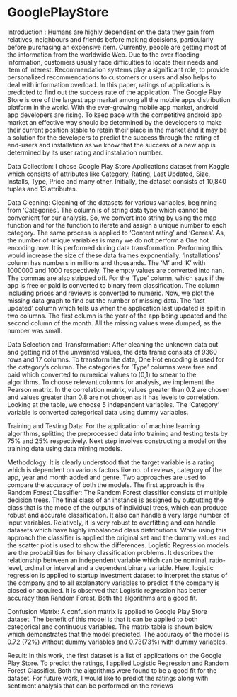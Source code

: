 # GooglePlayStore
Introduction :
Humans are highly dependent on the data they gain from relatives, neighbours and friends before making decisions, particularly before purchasing an expensive item. Currently, people are getting most of the information from the worldwide Web. Due to the over flooding information, customers usually face difficulties to locate their needs and item of interest. Recommendation systems play a significant role, to provide personalized recommendations to customers or users and also helps to deal with information overload. In this paper, ratings of applications is predicted to find out the success rate of the application.
The Google Play Store is one of the largest app market among all the mobile apps distribution platform in the world. With the ever-growing mobile app market, android app developers are rising. To keep pace with the competitive android app market an effective way should be determined by the developers to make their current position stable to retain their place in the market and it may be a solution for the developers to predict the success through the rating of end-users and installation as we know that the success of a new app is determined by its user rating and installation number.

Data Collection: 
I chose Google Play Store Applications dataset from Kaggle which consists of attributes like Category, Rating, Last Updated, Size, Installs, Type, Price and many other. Initially, the dataset consists of 10,840 tuples and 13 attributes.

Data Cleaning:
Cleaning of the datasets for various variables, beginning from ‘Categories’. The column is of string data type which cannot be convenient for our analysis. So, we convert into string by using the map function and for the function to iterate and assign a unique number to each category. The same process is applied to ‘Content rating’ and ‘Genres’. As, the number of unique variables is many we do not perform a One hot encoding now. It is performed during data transformation. Performing this would increase the size of these data frames exponentially.
‘Installations’ column has numbers in millions and thousands. The ‘M’ and ‘K’ with 1000000 and 1000 respectively. The empty values are converted into nan. The commas are also stripped off.
For the ‘Type’ column, which says if the app is free or paid is converted to binary from classification. The column including prices and reviews is converted to numeric. Now, we plot the missing data graph to find out the number of missing data.
The ‘last updated’ column which tells us when the application last updated is split in two columns. The first column is the year of the app being updated and the second column of the month. All the missing values were dumped, as the number was small.

Data Selection and Transformation:
After cleaning the unknown data out and getting rid of the unwanted values, the data frame consists of 9360 rows and 17 columns. To transform the data, One Hot encoding is used for the category’s column. The categories for ‘Type’ columns were free and paid which converted to numerical values to (0,1) to smear to the algorithms. To choose relevant columns for analysis, we implement the Pearson matrix. In the correlation matrix, values greater than 0.2 are chosen and values greater than 0.8 are not chosen as it has levels to correlation. Looking at the table, we choose 5 independent variables. The ‘Category’ variable is converted categorical data using dummy variables.

Training and Testing Data:
For the application of machine learning algorithms, splitting the preprocessed data into training and testing tests by 75% and 25% respectively. Next step involves constructing a model on the training data using data mining models.

Methodology:
It is clearly understood that the target variable is a rating which is dependent on various factors like no. of reviews, category of the app, year and month added and genre. Two approaches are used to compare the accuracy of both the models. The first approach is the Random Forest Classifier:
The Random Forest classifier consists of multiple decision trees. The final class of an instance is assigned by outputting the class that is the mode of the outputs of individual trees, which can produce robust and accurate classification. It also can handle a very large number of input variables. Relatively, it is very robust to overfitting and can handle datasets which have highly imbalanced class distributions. While using this approach the classifier is applied the original set and the dummy values and the scatter plot is used to show the differences. 
Logistic Regression models are the probabilities for binary classification problems. It describes the relationship between an independent variable which can be nominal, ratio-level, ordinal or interval and a dependent binary variable.
Here, logistic regression is applied to startup investment dataset to interpret the status of the company and to all explanatory variables to predict if the company is closed or acquired. It is observed that Logistic regression has better accuracy than Random Forest. Both the algorithms are a good fit.

Confusion Matrix: 
A confusion matrix is applied to Google Play Store dataset. The benefit of this model is that it can be applied to both categorical and continuous variables. The matrix table is shown below which demonstrates that the model predicted. The accuracy of the model is 0.72 (72%) without dummy variables and 0.73(73%) with dummy variables.

Result:
In this work, the first dataset is a list of applications on the Google Play Store. To predict the ratings, I applied Logistic Regression and Random Forest Classifier. Both the algorithms were found to be a good fit for the dataset. For future work, I would like to predict the ratings along with sentiment analysis that can be performed on the reviews




